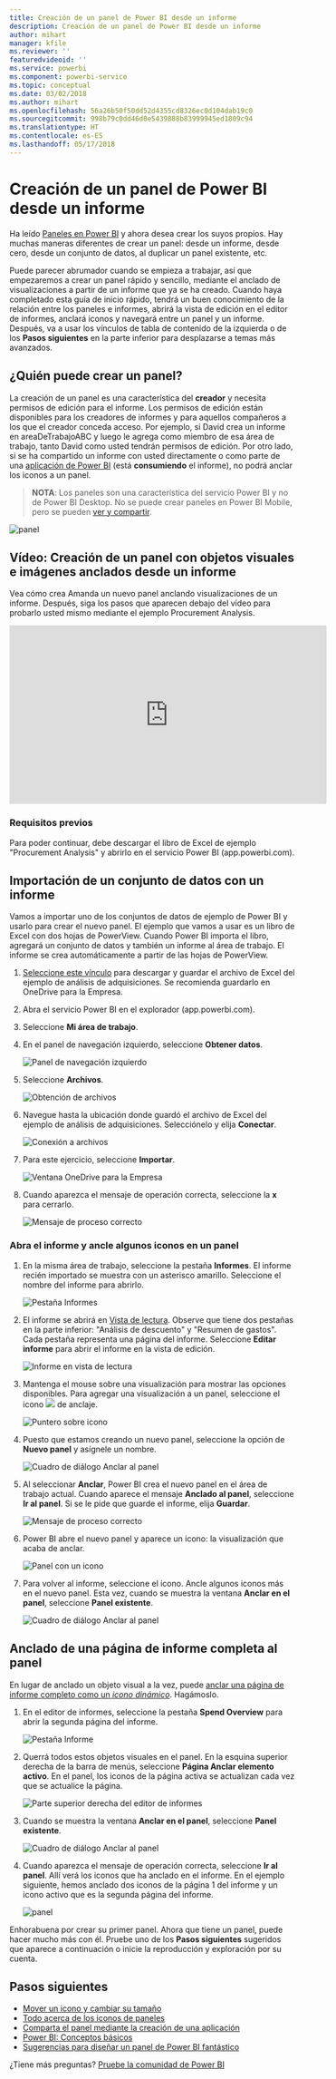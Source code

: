 ```yaml
---
title: Creación de un panel de Power BI desde un informe
description: Creación de un panel de Power BI desde un informe
author: mihart
manager: kfile
ms.reviewer: ''
featuredvideoid: ''
ms.service: powerbi
ms.component: powerbi-service
ms.topic: conceptual
ms.date: 03/02/2018
ms.author: mihart
ms.openlocfilehash: 56a26b50f50dd52d4355cd8326ec0d104dab19c0
ms.sourcegitcommit: 998b79c0dd46d0e5439888b83999945ed1809c94
ms.translationtype: HT
ms.contentlocale: es-ES
ms.lasthandoff: 05/17/2018
---
```

# <a name="create-a-power-bi-dashboard-from-a-report"></a>Creación de un panel de Power BI desde un informe
Ha leído [Paneles en Power BI](service-dashboards.md) y ahora desea crear los suyos propios. Hay muchas maneras diferentes de crear un panel: desde un informe, desde cero, desde un conjunto de datos, al duplicar un panel existente, etc.  

Puede parecer abrumador cuando se empieza a trabajar, así que empezaremos a crear un panel rápido y sencillo, mediante el anclado de visualizaciones a partir de un informe que ya se ha creado. Cuando haya completado esta guía de inicio rápido, tendrá un buen conocimiento de la relación entre los paneles e informes, abrirá la vista de edición en el editor de informes, anclará iconos y navegará entre un panel y un informe. Después, va a usar los vínculos de tabla de contenido de la izquierda o de los **Pasos siguientes** en la parte inferior para desplazarse a temas más avanzados.

## <a name="who-can-create-a-dashboard"></a>¿Quién puede crear un panel?
La creación de un panel es una característica del **creador** y necesita permisos de edición para el informe. Los permisos de edición están disponibles para los creadores de informes y para aquellos compañeros a los que el creador conceda acceso. Por ejemplo, si David crea un informe en areaDeTrabajoABC y luego le agrega como miembro de esa área de trabajo, tanto David como usted tendrán permisos de edición. Por otro lado, si se ha compartido un informe con usted directamente o como parte de una [aplicación de Power BI](service-install-use-apps.md) (está **consumiendo** el informe), no podrá anclar los iconos a un panel.

> **NOTA**: Los paneles son una característica del servicio Power BI y no de Power BI Desktop. No se puede crear paneles en Power BI Mobile, pero se pueden [ver y compartir](mobile-apps-view-dashboard.md).
>
> 

![panel](media/service-dashboard-create/power-bi-completed-dashboard-small.png)

## <a name="video-create-a-dashboard-by-pinning-visuals-and-images-from-a-report"></a>Vídeo: Creación de un panel con objetos visuales e imágenes anclados desde un informe
Vea cómo crea Amanda un nuevo panel anclando visualizaciones de un informe. Después, siga los pasos que aparecen debajo del vídeo para probarlo usted mismo mediante el ejemplo Procurement Analysis.

<iframe width="560" height="315" src="https://www.youtube.com/embed/lJKgWnvl6bQ" frameborder="0" allowfullscreen></iframe>

### <a name="prerequisites"></a>Requisitos previos
Para poder continuar, debe descargar el libro de Excel de ejemplo "Procurement Analysis" y abrirlo en el servicio Power BI (app.powerbi.com).

## <a name="import-a-dataset-with-a-report"></a>Importación de un conjunto de datos con un informe
Vamos a importar uno de los conjuntos de datos de ejemplo de Power BI y usarlo para crear el nuevo panel. El ejemplo que vamos a usar es un libro de Excel con dos hojas de PowerView. Cuando Power BI importa el libro, agregará un conjunto de datos y también un informe al área de trabajo.  El informe se crea automáticamente a partir de las hojas de PowerView.

1. [Seleccione este vínculo](http://go.microsoft.com/fwlink/?LinkId=529784) para descargar y guardar el archivo de Excel del ejemplo de análisis de adquisiciones. Se recomienda guardarlo en OneDrive para la Empresa.
2. Abra el servicio Power BI en el explorador (app.powerbi.com).
3. Seleccione **Mi área de trabajo**.
4. En el panel de navegación izquierdo, seleccione **Obtener datos**.

    ![Panel de navegación izquierdo](media/service-dashboard-create/power-bi-get-data3.png)
5. Seleccione **Archivos**.

   ![Obtención de archivos](media/service-dashboard-create/power-bi-select-files.png)
6. Navegue hasta la ubicación donde guardó el archivo de Excel del ejemplo de análisis de adquisiciones. Selecciónelo y elija **Conectar**.

   ![Conexión a archivos](media/service-dashboard-create/power-bi-connectnew.png)
7. Para este ejercicio, seleccione **Importar**.

    ![Ventana OneDrive para la Empresa](media/service-dashboard-create/power-bi-import.png)
8. Cuando aparezca el mensaje de operación correcta, seleccione la **x** para cerrarlo.

   ![Mensaje de proceso correcto](media/service-dashboard-create/power-bi-view-datasetnew.png)

### <a name="open-the-report-and-pin-some-tiles-to-a-dashboard"></a>Abra el informe y ancle algunos iconos en un panel
1. En la misma área de trabajo, seleccione la pestaña **Informes**. El informe recién importado se muestra con un asterisco amarillo. Seleccione el nombre del informe para abrirlo.

    ![Pestaña Informes](media/service-dashboard-create/power-bi-reports.png)
2. El informe se abrirá en [Vista de lectura](service-reading-view-and-editing-view.md). Observe que tiene dos pestañas en la parte inferior: "Análisis de descuento" y "Resumen de gastos". Cada pestaña representa una página del informe.
    Seleccione **Editar informe** para abrir el informe en la vista de edición.

    ![Informe en vista de lectura](media/service-dashboard-create/power-bi-reading-view.png)
3. Mantenga el mouse sobre una visualización para mostrar las opciones disponibles. Para agregar una visualización a un panel, seleccione el icono ![](media/service-dashboard-create/power-bi-pin-icon.png) de anclaje.

    ![Puntero sobre icono](media/service-dashboard-create/power-bi-hover.png)
4. Puesto que estamos creando un nuevo panel, seleccione la opción de **Nuevo panel** y asígnele un nombre.

   ![Cuadro de diálogo Anclar al panel](media/service-dashboard-create/power-bi-pin-tile.png)
5. Al seleccionar **Anclar**, Power BI crea el nuevo panel en el área de trabajo actual. Cuando aparece el mensaje **Anclado al panel**, seleccione **Ir al panel**. Si se le pide que guarde el informe, elija **Guardar**.

     ![Mensaje de proceso correcto](media/service-dashboard-create/power-bi-pin-success.png)
6. Power BI abre el nuevo panel y aparece un icono: la visualización que acaba de anclar.

   ![Panel con un icono](media/service-dashboard-create/power-bi-pinned.png)
7. Para volver al informe, seleccione el icono. Ancle algunos iconos más en el nuevo panel. Esta vez, cuando se muestra la ventana **Anclar en el panel**, seleccione **Panel existente**.  

   ![Cuadro de diálogo Anclar al panel](media/service-dashboard-create/power-bi-existing-dashboard.png)

## <a name="pin-an-entire-report-page-to-the-dashboard"></a>Anclado de una página de informe completa al panel
En lugar de anclado un objeto visual a la vez, puede [anclar una página de informe completo como un *icono dinámico*](service-dashboard-pin-live-tile-from-report.md). Hagámoslo.

1. En el editor de informes, seleccione la pestaña **Spend Overview** para abrir la segunda página del informe.

   ![Pestaña Informe](media/service-dashboard-create/power-bi-page-tab.png)

2. Querrá todos estos objetos visuales en el panel.  En la esquina superior derecha de la barra de menús, seleccione **Página Anclar elemento activo**. En el panel, los iconos de la página activa se actualizan cada vez que se actualice la página.

   ![Parte superior derecha del editor de informes](media/service-dashboard-create/power-bi-pin-live.png)

3. Cuando se muestra la ventana **Anclar en el panel**, seleccione **Panel existente**.

   ![Cuadro de diálogo Anclar al panel](media/service-dashboard-create/power-bi-pin-live2.png)

4. Cuando aparezca el mensaje de operación correcta, seleccione **Ir al panel**. Allí verá los iconos que ha anclado en el informe. En el ejemplo siguiente, hemos anclado dos iconos de la página 1 del informe y un icono activo que es la segunda página del informe.

   ![panel](media/service-dashboard-create/power-bi-dashboard.png)

Enhorabuena por crear su primer panel. Ahora que tiene un panel, puede hacer mucho más con él.  Pruebe uno de los **Pasos siguientes** sugeridos que aparece a continuación o inicie la reproducción y exploración por su cuenta.   

## <a name="next-steps"></a>Pasos siguientes
* [Mover un icono y cambiar su tamaño](service-dashboard-edit-tile.md)
* [Todo acerca de los iconos de paneles](service-dashboard-tiles.md)
* [Comparta el panel mediante la creación de una aplicación](service-create-distribute-apps.md)
* [Power BI: Conceptos básicos](service-basic-concepts.md)
* [Sugerencias para diseñar un panel de Power BI fantástico](service-dashboards-design-tips.md)

¿Tiene más preguntas? [Pruebe la comunidad de Power BI](http://community.powerbi.com/)
